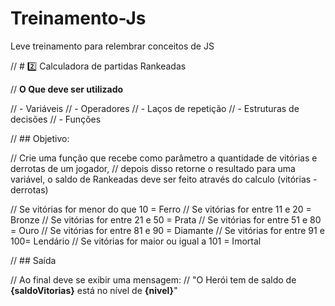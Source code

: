 # Treinamento-Js
Leve treinamento para relembrar conceitos de JS

// # 2️⃣ Calculadora de partidas Rankeadas

// **O Que deve ser utilizado**

// - Variáveis
// - Operadores
// - Laços de repetição
// - Estruturas de decisões
// - Funções

// ## Objetivo:

// Crie uma função que recebe como parâmetro a quantidade de vitórias e derrotas de um jogador,
// depois disso retorne o resultado para uma variável, o saldo de Rankeadas deve ser feito através do calculo (vitórias - derrotas)

// Se vitórias for menor do que 10 = Ferro
// Se vitórias for entre 11 e 20 = Bronze
// Se vitórias for entre 21 e 50 = Prata
// Se vitórias for entre 51 e 80 = Ouro
// Se vitórias for entre 81 e 90 = Diamante
// Se vitórias for entre 91 e 100= Lendário
// Se vitórias for maior ou igual a 101 = Imortal

// ## Saída

// Ao final deve se exibir uma mensagem:
// "O Herói tem de saldo de **{saldoVitorias}** está no nível de **{nivel}**"
